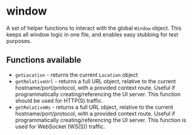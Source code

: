 # window

A set of helper functions to interact with the global `Window` object. This keeps all window logic in one file, and enables easy stubbing for test purposes.

## Functions available

- `getLocation` - returns the current `Location` object
- `getRelativeUrl` - returns a full URL object, relative to the current hostname/port/protocol, with a provided context route. Useful if programmatically creating/referencing the UI server. This function should be used for HTTP(S) traffic.
- `getRelativeWs` - returns a full URL object, relative to the current hostname/port/protocol, with a provided context route. Useful if programmatically creating/referencing the UI server. This function is used for WebSocket (WS(S)) traffic.
